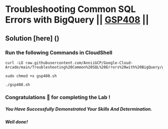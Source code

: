 # Troubleshooting Common SQL Errors with BigQuery || [GSP408](https://www.cloudskillsboost.google/focuses/3642?parent=catalog) ||

## Solution [here] ()

### Run the following Commands in CloudShell

```
curl -LO raw.githubusercontent.com/AnniiGCP/Google-Cloud-Arcade/main/Troubleshooting%20Common%20SQL%20Errors%20with%20BigQuery/gsp408.sh

sudo chmod +x gsp408.sh

./gsp408.sh
```

### Congratulations 🎉 for completing the Lab !

##### *You Have Successfully Demonstrated Your Skills And Determination.*

#### *Well done!*

 

 
